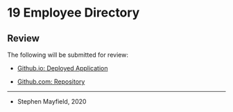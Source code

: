 # 19 Employee Directory

## Review

The following will be submitted for review:

* [Github.io: Deployed Application](https://stmayfield.github.io/employee-directory/)

* [Github.com: Repository](https://github.com/stmayfield/employee-directory)

- - -

- Stephen Mayfield, 2020